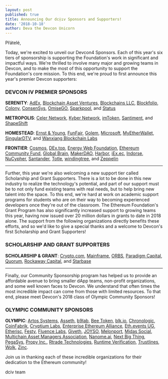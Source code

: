 ```yaml
---
layout: post
published: true
title: Announcing Our dc⟠ıv Sponsors and Supporters!
date: '2018-10-18'
author: Deva the Devcon Unicorn
---
```

Přátelé,

Today, we're excited to unveil our Devcon4 Sponsors. Each of this year's six tiers of sponsorship is supporting the Foundation's work in significant and impactful ways. We're thrilled to involve many major and growing teams in Devcon, and to make the most of this opportunity to support the Foundation's core mission. To this end, we're proud to first announce this year's premier Devcon supporters:

### DEVCON IV PREMIER SPONSORS

**SERENITY**: [AdEx](https://www.adex.network/), [Blockchain Asset Ventures](https://blockasset.ventures/), [Blockchains LLC](https://blockchains.com/), [Blockfolio](https://blockfolio.com/), [Colony](https://colony.io/), [ConsenSys](https://new.consensys.net/), [OmiseGO](http://omisego.network), [Sparkpool](https://eth.sparkpool.com/), and [Status](https://status.im/)

**METROPOLIS**: [Celer Network](https://www.celer.network/), [Kyber Network](https://kyber.network/), [imToken](https://token.im/), [Santiment](https://santiment.net/), and [ShapeShift](https://shapeshift.io/)

**HOMESTEAD**: [Ernst & Young](https://www.ey.com/en_gl), [FunFair](https://funfair.io/), [Golem](https://golem.network/), [Microsoft](https://www.microsoft.com/), [MyEtherWallet](https://myetherwallet.com/), [SingularDTV](https://singulardtv.com/), and [Wanxiang Blockchain Labs](http://www.blockchainlabs.org/index_en.html)

**FRONTIER**: [Cosmos](https://cosmos.network/), [DEx.top](https://dex.top/), [Energy Web Foundation](https://energyweb.org/), [Ethereum Community Fund](https://ecf.network/), [Global Brain](https://globalbrains.com/en/), [MakerDAO](https://makerdao.com/), [Harbor](https://harbor.com/), [iEx.ec](https://iex.ec/), [Indorse](https://indorse.io/), [NuCypher](https://www.nucypher.com/), [Santander](https://www.santanderbank.com/), [Totle](https://www.totle.com/), [windingtree](https://windingtree.com/), and [Zeppelin](https://zeppelin.solutions/)

---

Further, this year we're also welcoming a new support tier called Scholarship and Grant Supporters. There is a lot to be done in this new industry to realize the technology's potential, and part of our support must be to not only fund existing teams with real needs, but to help bring new talent into the space. To this end, we're hard at work on academic support programs for students who are on their way to becoming experienced developers once they're out of the classroom. The Ethereum Foundation's Grant Program has also significantly increased support to growing teams this year, having now issued over 20 million dollars in grants to date in 2018 alone. The support from the following organizations directly benefits these efforts, and so we'd like to give a special thanks and a welcome to Devcon's first Scholarship and Grant Supporters!

### SCHOLARSHIP AND GRANT SUPPORTERS

**SCHOLARSHIP & GRANT**: [Crypto.com](https://crypto.com/en/index.html), [Mainframe](https://mainframe.com/), [ORBS](https://orbs.com/), [Paradigm Capital](https://paradigm.xyz/), [Quorum](https://www.jpmorgan.com/global/Quorum), [Rockaway Capital](https://www.rockawaycapital.com/en/), and [Starbase](https://starbase.co/)

---

Finally, our Community Sponsorship program has helped us to provide an affordable avenue to bring smaller dApp teams, non-profit organizations, and some well known faces to Devcon. We understand that often times the most incredible impact can come from those with limited resources. To that end, please meet Devcon's 2018 class of Olympic Community Sponsors!

### OLYMPIC COMMUNITY SPONSORS

**OLYMPIC**: [Artos Systems](https://www.artos.io/), [Asseth](https://www.asseth.fr/), [b9lab](https://b9lab.com/), [Bee Token](https://www.beetoken.com/), [blk.io](https://blk.io/), [Chronologic](https://chronologic.network/), [CoinFabrik](https://www.coinfabrik.com/), [Cryptium Labs](https://cryptium.ch/), [Enterprise Ethereum Alliance](https://entethalliance.org/), [Eth.events UG](https://eth.events/), [Etherisc](https://etherisc.com/), [Festy](https://www.festy.ie/), [Fluence Labs](https://fluence.one/), [Giveth](https://giveth.io/), [JOYSO](https://joyso.io/), [Melonport](https://melonport.com/), [Midas Social](https://midas.social/), [Multichain Asset Managers Association](https://mama.global/), [Nanome.ai](https://nanome.ai/), [Next Big Thing](http://www.nextbigthing.ag/), [PegaSys](https://pegasys.tech/), [Propy Inc.](https://propy.com/), [Rtrade Technologies](https://www.rtradetechnologies.com/en/), [Runtime Verification](https://runtimeverification.com/), [Trustlines](https://trustlines.network/), [Wolk](https://wolk.com/), [Zinc](https://zinc.co/).

Join us in thanking each of these incredible organizations for their dedication to the Ethereum community!

dciv team
